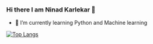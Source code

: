 ### Hi there I am Ninad Karlekar 👋
- 🌱 I’m currently learning Python and Machine learning

[![Top Langs](https://github-readme-stats.vercel.app/api/top-langs/?username=NinadKarlekar&langs_count=8&hide=php)](https://github.com/anuraghazra/github-readme-stats)


<!--

- 🔭 I’m currently working on ...
- 🌱 I’m currently learning Python and Machine learning
- 👯 I’m looking to collaborate on ...
- 🤔 I’m looking for help with ...
- 💬 Ask me about ...
- 📫 How to reach me: ...
- 😄 Pronouns: ...
- ⚡ Fun fact: ...
-->

